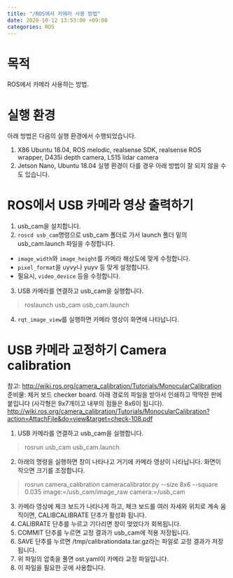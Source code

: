 ```yaml
---
title: "/ROS에서 카메라 사용 방법"
date: 2020-10-12 13:53:00 +09:00
categories: ROS
---
```


# 목적
ROS에서 카메라 사용하는 방법.

# 실행 환경
아래 방법은 다음의 실행 환경에서 수행되었습니다.   
1) X86 Ubuntu 18.04, ROS melodic, realsense SDK, realsense ROS wrapper, D435i depth camera, L515 lidar camera   
2) Jetson Nano, Ubuntu 18.04
실행 환경이 다를 경우 아래 방법이 잘 되지 않을 수도 있습니다.

# ROS에서 USB 카메라 영상 출력하기
1. usb_cam을 설치합니다.
2. `roscd usb_cam`명령으로 usb_cam 폴더로 가서 launch 폴더 밑의 usb_cam.launch 파일을 수정합니다.
- `image_width`와 `image_height`를 카메라 해상도에 맞게 수정합니다.
- `pixel_format`을 uyvy나 yuyv 등 맞게 설정합니다.
- 필요시, `video_device` 등을 수정합니다.
3. USB 카메라를 연결하고 usb_cam을 실행합니다.
> roslaunch usb_cam usb_cam.launch
4. `rqt_image_view`를 실행하면 카메라 영상이 화면에 나타납니다.

# USB 카메라 교정하기 Camera calibration
참고: http://wiki.ros.org/camera_calibration/Tutorials/MonocularCalibration   
준비물: 체커 보드 checker board. 아래 경로의 파일을 받아서 인쇄하고 딱딱한 판에 붙입니다 (사각형은 9x7개이고 내부의 점들은 8x6이 됩니다).
http://wiki.ros.org/camera_calibration/Tutorials/MonocularCalibration?action=AttachFile&do=view&target=check-108.pdf
1. USB 카메라를 연결하고 usb_cam을 실행합니다.
> rosrun usb_cam usb_cam.launch
2. 아래의 명령을 실행하면 창이 나타나고 거기에 카메라 영상이 나타납니다. 화면이 작으면 크기를 조정합니다.
> rosrun camera_calibration cameracalibrator.py --size 8x6 --square 0.035 image:=/usb_cam/image_raw camera:=/usb_cam
3. 카메라 영상에 체크 보드가 나타나게 하고, 체크 보드를 여러 자세와 위치로 계속 움직이면, CALIBCALIBRATE 단추가 활성화 됩니다.
4. CALIBRATE 단추를 누르고 기다리면 창이 멎었다가 회복됩니다.
5. COMMIT 단추를 누르면 교정 결과가 usb_cam에 적용 저장됩니다.
6. SAVE 단추를 누르면 /tmp/calibrationdata.tar.gz라는 파일로 교정 결과가 저장됩니다.
7. 위 파일의 압축을 풀면 ost.yaml이 카메라 교정 파일입니다.
8. 이 파일을 필요한 곳에 사용합니다.
